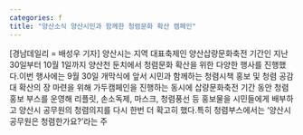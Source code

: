 ```yaml
---
categories: f
title: "양산소식 양산시민과 함께한 청렴문화 확산 캠페인"
---
```

[경남데일리 = 배성우 기자] 양산시는 지역 대표축제인 양산삽량문화축전 기간인 지난 30일부터 10월 1일까지 양산천 둔치에서 청렴문화 확산을 위한 다양한 행사를 진행했다.이번 행사에는 9월 30일 개막식에 앞서 시민과 함께하는 청렴시책 홍보 및 청렴 공감대 확산의 장 마련을 위해 가두캠페인을 진행하는 동시에 삽량문화축전 기간 동안 청렴홍보 부스를 운영해 리플릿, 손소독제, 마스크, 청렴풍선 등 홍보물을 시민들에게 배부하고 양산시 공무원의 청렴의지를 다시 한번 더 확고히 했다.특히 청렴부스에서는 ‘양산시공무원은 청렴한가요?’라는 주